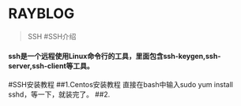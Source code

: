 # RAYBLOG

>  SSH
#SSH介绍
#### ssh是一个远程使用Linux命令行的工具，里面包含ssh-keygen,ssh-server,ssh-client等工具。
#SSH安装教程
##1.Centos安装教程
直接在bash中输入sudo yum install sshd，等一下，就装完了。
##2.